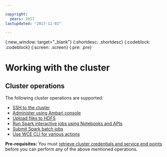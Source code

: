 ```yaml
---

copyright:
  years: 2017
lastupdated: "2017-11-02"

---
```


<!-- Attribute definitions -->
{:new_window: target="_blank"}
{:shortdesc: .shortdesc}
{:codeblock: .codeblock}
{:screen: .screen}
{:pre: .pre}

# Working with the cluster

## Cluster operations

The following cluster operations are supported:
* [SSH to the cluster](https://github.ibm.com/Bluemix-Docs/AnalyticsEngine/blob/staging/Connect-using-SSH.html)
* [Administer using Ambari console](https://github.ibm.com/Bluemix-Docs/AnalyticsEngine/blob/staging/Administer-cluster-using-Ambari-console.html)
* [Upload files to HDFS](https://github.ibm.com/Bluemix-Docs/AnalyticsEngine/blob/staging/Upload-files-to-HDFS.html)
* [Run Spark interactive jobs using Notebooks and APIs](https://github.ibm.com/Bluemix-Docs/AnalyticsEngine/blob/staging/spark-interactive-notebooks-api.html)
* [Submit Spark batch jobs](https://github.ibm.com/Bluemix-Docs/AnalyticsEngine/blob/staging/Spark-Batch.html)
* [Use WCE CLI for various actions](https://github.ibm.com/Bluemix-Docs/AnalyticsEngine/blob/staging/WCE-CLI.html)

**Pre-requisites:** You must [retrieve cluster credentials and service end points](https://github.ibm.com/Bluemix-Docs/AnalyticsEngine/blob/staging//Retrieve-service-credentials-and-service-end-points.html) before you can perform any of the above mentioned operations.
